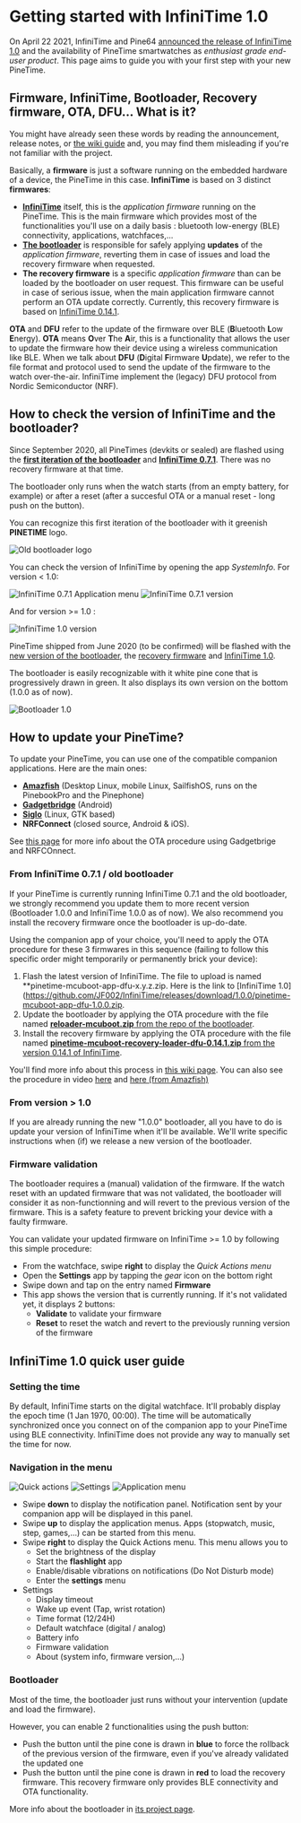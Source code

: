 # Getting started with InfiniTime 1.0
On April 22 2021, InfiniTime and Pine64 [announced the release of InfiniTime 1.0](https://www.pine64.org/2021/04/22/its-time-infinitime-1-0/) and the availability of PineTime smartwatches as *enthusiast grade end-user product*. This page aims to guide you with your first step with your new PineTime.

## Firmware, InfiniTime, Bootloader, Recovery firmware, OTA, DFU... What is it?
You might have already seen these words by reading the announcement, release notes, or [the wiki guide](https://wiki.pine64.org/wiki/Upgrade_PineTime_to_InfiniTime_1.0.0) and, you may find them misleading if you're not familiar with the project.

Basically, a **firmware** is just a software running on the embedded hardware of a device, the PineTime in this case.
**InfiniTime** is based on 3 distinct **firmwares**:
 - **[InfiniTime](https://github.com/JF002/InfiniTime)** itself, this is the *application firmware* running on the PineTime. This is the main firmware which provides most of the functionalities you'll use on a daily basis : bluetooth low-energy (BLE) connectivity, applications, watchfaces,...
 - **[The bootloader](https://github.com/JF002/pinetime-mcuboot-bootloader)** is responsible for safely applying **updates** of the *application firmware*, reverting them in case of issues and load the recovery firmware when requested.
 - **The recovery firmware** is a specific *application firmware* than can be loaded by the bootloader on user request. This firmware can be useful in case of serious issue, when the main application firmware cannot perform an OTA update correctly. Currently, this  recovery firmware is based on [InfiniTime 0.14.1](https://github.com/JF002/InfiniTime/releases/tag/0.14.1).

**OTA** and **DFU** refer to the update of the firmware over BLE (**B**luetooth **L**ow **E**nergy). **OTA** means **O**ver **T**he **A**ir, this is a functionality that allows the user to update the firmware how their device using a wireless communication like BLE. When we talk about **DFU** (**D**igital **F**irmware **U**pdate), we refer to the file format and protocol used to send the update of the firmware to the watch over-the-air. InfiniTime implement the (legacy) DFU protocol from Nordic Semiconductor (NRF).

## How to check the version of InfiniTime and the bootloader?
Since September 2020, all PineTimes (devkits or sealed) are flashed using the **[first iteration of the bootloader](https://github.com/lupyuen/pinetime-rust-mynewt/releases/tag/v4.1.7)** and **[InfiniTime 0.7.1](https://github.com/JF002/InfiniTime/releases/tag/0.7.1)**. There was no recovery firmware at that time.

The bootloader only runs when the watch starts (from an empty battery, for example) or after a reset (after a succesful OTA or a manual reset - long push on the button). 

You can recognize this first iteration of the bootloader with it greenish **PINETIME** logo.

![Old bootloader logo](oldbootloaderlogo.jpg)

You can check the version of InfiniTime by opening the app *SystemInfo*. For version < 1.0:

![InfiniTime 0.7.1 Application menu](appmenu-071.jpg)
![InfiniTime 0.7.1 version](version-071.jpg)

And for version >= 1.0 :

![InfiniTime 1.0 version](version-1.0.jpg)


PineTime shipped from June 2020 (to be confirmed) will be flashed with the [new version of the bootloader](https://github.com/JF002/pinetime-mcuboot-bootloader/releases/tag/1.0.0), the [recovery firmware](https://github.com/JF002/InfiniTime/releases/tag/0.14.1) and [InfiniTime 1.0](https://github.com/JF002/InfiniTime/releases/tag/1.0.0).

The bootloader is easily recognizable with it white pine cone that is progressively drawn in green. It also displays its own version on the bottom (1.0.0 as of now).

![Bootloader 1.0](bootloader-1.0.jpg)

## How to update your PineTime?
To update your PineTime, you can use one of the compatible companion applications. Here are the main ones:

 - **[Amazfish](https://github.com/piggz/harbour-amazfish)** (Desktop Linux, mobile Linux, SailfishOS, runs on the PinebookPro and the Pinephone)
 - **[Gadgetbridge](https://www.gadgetbridge.org/)** (Android)
 - **[Siglo](https://github.com/alexr4535/siglo)** (Linux, GTK based)
 - **NRFConnect** (closed source, Android & iOS).

See [this page](ota-gadgetbridge-nrfconnect.md) for more info about the OTA procedure using Gadgetbrige and NRFCOnnect.

### From InfiniTime 0.7.1 / old bootloader
If your PineTime is currently running InfiniTime 0.7.1 and the old bootloader, we strongly recommend you update them to more recent version (Bootloader 1.0.0 and InfiniTime 1.0.0 as of now). We also recommend you install the recovery firmware once the bootloader is up-do-date.

Using the companion app of your choice, you'll need to apply the OTA procedure for these 3 firmwares in this sequence (failing to follow this specific order might temporarily or permanently brick your device):
 
 1. Flash the latest version of InfiniTime. The file to upload is named **pinetime-mcuboot-app-dfu-x.y.z.zip. Here is the link to [InfiniTime 1.0](https://github.com/JF002/InfiniTime/releases/download/1.0.0/pinetime-mcuboot-app-dfu-1.0.0.zip.
 2. Update the bootloader by applying the OTA procedure with the file named [**reloader-mcuboot.zip** from the repo of the bootloader](https://github.com/JF002/pinetime-mcuboot-bootloader/releases/download/1.0.0/reloader-mcuboot.zip). 
 3. Install the recovery firmware by applying the OTA procedure with the file named [**pinetime-mcuboot-recovery-loader-dfu-0.14.1.zip** from the version 0.14.1 of InfiniTime](https://github.com/JF002/InfiniTime/releases/download/0.14.1/pinetime-mcuboot-recovery-loader-dfu-0.14.1.zip).

You'll find more info about this process in [this wiki page](https://wiki.pine64.org/wiki/Upgrade_PineTime_to_InfiniTime_1.0.0). You can also see the procedure in video [here](https://video.codingfield.com/videos/watch/831077c5-16f3-47b4-9b2b-c4bbfecc6529) and [here (from Amazfish)](https://video.codingfield.com/videos/watch/f7bffb3d-a6a1-43c4-8f01-f4aeff4adf9e)

### From version > 1.0
If you are already running the new "1.0.0" bootloader, all you have to do is update your version of InfiniTime when it'll be available. We'll write specific instructions when (if) we release a new version of the bootloader.

### Firmware validation
The bootloader requires a (manual) validation of the firmware. If the watch reset with an updated firmware that was not validated, the bootloader will consider it as non-functionning and will revert to the previous version of the firmware. This is a safety feature to prevent bricking your device with a faulty firmware.

You can validate your updated firmware on InfiniTime >= 1.0 by following this simple procedure:
 
 - From the watchface, swipe **right** to display the *Quick Actions menu*
 - Open the **Settings** app by tapping the *gear* icon on the bottom right
 - Swipe down and tap on the entry named **Firmware**
 - This app shows the version that is currently running. If it's not validated yet, it displays 2 buttons:
    - **Validate** to validate your firmware
    - **Reset** to reset the watch and revert to the previously running version of the firmware
    
## InfiniTime 1.0 quick user guide
### Setting the time
By default, InfiniTime starts on the digital watchface. It'll probably display the epoch time (1 Jan 1970, 00:00). The time will be automatically synchronized once you connect on of the companion app to your PineTime using BLE connectivity. InfiniTime does not provide any way to manually set the time for now.

### Navigation in the menu

![Quick actions](quickactions.jpg)
![Settings](settings.jpg)
![Application menu](appmenu.jpg)

 - Swipe **down** to display the notification panel. Notification sent by your companion app will be displayed in this panel.
 - Swipe **up** to display the application menus. Apps (stopwatch, music, step, games,...) can be started from this menu.
 - Swipe **right** to display the Quick Actions menu. This menu allows you to
    - Set the brightness of the display
    - Start the **flashlight** app
    - Enable/disable vibrations on notifications (Do Not Disturb mode)
    - Enter the **settings** menu
 - Settings 
    - Display timeout
    - Wake up event (Tap, wrist rotation)
    - Time format (12/24H)
    - Default watchface (digital / analog)
    - Battery info
    - Firmware validation
    - About (system info, firmware version,...)

### Bootloader

Most of the time, the bootloader just runs without your intervention (update and load the firmware).

However, you can enable 2 functionalities using the push button:
 
 - Push the button until the pine cone is drawn in **blue** to force the rollback of the previous version of the firmware, even if you've already validated the updated one
 - Push the button until the pine cone is drawn in **red** to load the recovery firmware. This recovery firmware only provides BLE connectivity and OTA functionality.

More info about the bootloader in [its project page](https://github.com/JF002/pinetime-mcuboot-bootloader/blob/master/README.md).

